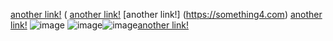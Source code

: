 [another link!](https://something2.com) (
[another link!](https://something3.com)
[another link!]
(https://something4.com)
[another link!]()
![image](image.png)
![image](image2.png)![image](image3.png)[another link!](https://something5.com)